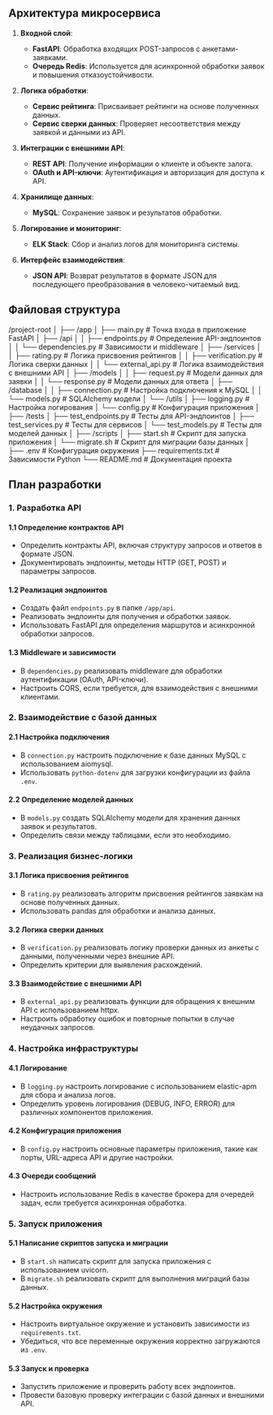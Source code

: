 ## Архитектура микросервиса

1. **Входной слой**:
   - **FastAPI**: Обработка входящих POST-запросов с анкетами-заявками.
   - **Очередь Redis**: Используется для асинхронной обработки заявок и повышения отказоустойчивости.

2. **Логика обработки**:
   - **Сервис рейтинга**: Присваивает рейтинги на основе полученных данных.
   - **Сервис сверки данных**: Проверяет несоответствия между заявкой и данными из API.

3. **Интеграции с внешними API**:
   - **REST API**: Получение информации о клиенте и объекте залога.
   - **OAuth и API-ключи**: Аутентификация и авторизация для доступа к API.

4. **Хранилище данных**:
   - **MySQL**: Сохранение заявок и результатов обработки.

5. **Логирование и мониторинг**:
   - **ELK Stack**: Сбор и анализ логов для мониторинга системы.

6. **Интерфейс взаимодействия**:
   - **JSON API**: Возврат результатов в формате JSON для последующего преобразования в человеко-читаемый вид.

## Файловая структура

/project-root
│
├── /app
│   ├── main.py               # Точка входа в приложение FastAPI
│   ├── /api
│   │   ├── endpoints.py      # Определение API-эндпоинтов
│   │   └── dependencies.py   # Зависимости и middleware
│   ├── /services
│   │   ├── rating.py         # Логика присвоения рейтингов
│   │   ├── verification.py   # Логика сверки данных
│   │   └── external_api.py   # Логика взаимодействия с внешними API
│   ├── /models
│   │   ├── request.py        # Модели данных для заявки
│   │   └── response.py       # Модели данных для ответа
│   ├── /database
│   │   ├── connection.py     # Настройка подключения к MySQL
│   │   └── models.py         # SQLAlchemy модели
│   └── /utils
│       ├── logging.py        # Настройка логирования
│       └── config.py         # Конфигурация приложения
│
├── /tests
│   ├── test_endpoints.py     # Тесты для API-эндпоинтов
│   ├── test_services.py      # Тесты для сервисов
│   └── test_models.py        # Тесты для моделей данных
│
├── /scripts
│   ├── start.sh              # Скрипт для запуска приложения
│   └── migrate.sh            # Скрипт для миграции базы данных
│
├── .env                      # Конфигурация окружения
├── requirements.txt          # Зависимости Python
└── README.md                 # Документация проекта

## План разработки

### 1. Разработка API
#### 1.1 Определение контрактов API
- Определить контракты API, включая структуру запросов и ответов в формате JSON.
- Документировать эндпоинты, методы HTTP (GET, POST) и параметры запросов.

#### 1.2 Реализация эндпоинтов
- Создать файл `endpoints.py` в папке `/app/api`.
- Реализовать эндпоинты для получения и обработки заявок.
- Использовать FastAPI для определения маршрутов и асинхронной обработки запросов.

#### 1.3 Middleware и зависимости
- В `dependencies.py` реализовать middleware для обработки аутентификации (OAuth, API-ключи).
- Настроить CORS, если требуется, для взаимодействия с внешними клиентами.

### 2. Взаимодействие с базой данных
#### 2.1 Настройка подключения
- В `connection.py` настроить подключение к базе данных MySQL с использованием aiomysql.
- Использовать `python-dotenv` для загрузки конфигурации из файла `.env`.

#### 2.2 Определение моделей данных
- В `models.py` создать SQLAlchemy модели для хранения данных заявок и результатов.
- Определить связи между таблицами, если это необходимо.

### 3. Реализация бизнес-логики
#### 3.1 Логика присвоения рейтингов
- В `rating.py` реализовать алгоритм присвоения рейтингов заявкам на основе полученных данных.
- Использовать pandas для обработки и анализа данных.

#### 3.2 Логика сверки данных
- В `verification.py` реализовать логику проверки данных из анкеты с данными, полученными через внешние API.
- Определить критерии для выявления расхождений.

#### 3.3 Взаимодействие с внешними API
- В `external_api.py` реализовать функции для обращения к внешним API с использованием httpx.
- Настроить обработку ошибок и повторные попытки в случае неудачных запросов.

### 4. Настройка инфраструктуры
#### 4.1 Логирование
- В `logging.py` настроить логирование с использованием elastic-apm для сбора и анализа логов.
- Определить уровень логирования (DEBUG, INFO, ERROR) для различных компонентов приложения.

#### 4.2 Конфигурация приложения
- В `config.py` настроить основные параметры приложения, такие как порты, URL-адреса API и другие настройки.

#### 4.3 Очереди сообщений
- Настроить использование Redis в качестве брокера для очередей задач, если требуется асинхронная обработка.

### 5. Запуск приложения
#### 5.1 Написание скриптов запуска и миграции
- В `start.sh` написать скрипт для запуска приложения с использованием uvicorn.
- В `migrate.sh` реализовать скрипт для выполнения миграций базы данных.

#### 5.2 Настройка окружения
- Настроить виртуальное окружение и установить зависимости из `requirements.txt`.
- Убедиться, что все переменные окружения корректно загружаются из `.env`.

#### 5.3 Запуск и проверка
- Запустить приложение и проверить работу всех эндпоинтов.
- Провести базовую проверку интеграции с базой данных и внешними API.